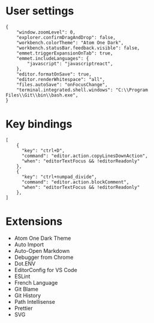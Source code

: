 # User settings
```
{
    "window.zoomLevel": 0,
    "explorer.confirmDragAndDrop": false,
    "workbench.colorTheme": "Atom One Dark",
    "workbench.statusBar.feedback.visible": false,
    "emmet.triggerExpansionOnTab": true,
    "emmet.includeLanguages": {
        "javascript": "javascriptreact",
    },
    "editor.formatOnSave": true,
    "editor.renderWhitespace": "all",
    "files.autoSave": "onFocusChange",
    "terminal.integrated.shell.windows": "C:\\Program Files\\Git\\bin\\bash.exe",
}
```

# Key bindings
```
[
    {
      "key": "ctrl+D",
      "command": "editor.action.copyLinesDownAction",
      "when": "editorTextFocus && !editorReadonly"
    },
    {
      "key": "ctrl+numpad_divide",
      "command": "editor.action.blockComment",
      "when": "editorTextFocus && !editorReadonly"
    },
]
```

# Extensions
* Atom One Dark Theme
* Auto Import
* Auto-Open Markdown
* Debugger from Chrome
* Dot.ENV
* EditorConfig for VS Code
* ESLint
* French Language
* Git Blame
* Git History
* Path Intellisense
* Prettier
* SVG
